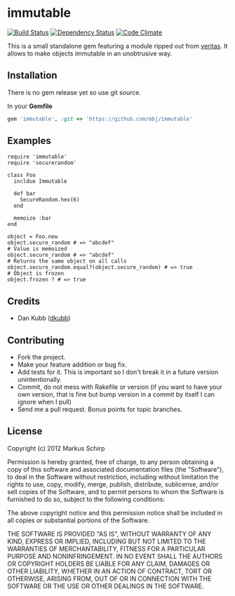 immutable
=========

[![Build Status](https://secure.travis-ci.org/mbj/immutable.png?branch=master)](http://travis-ci.org/mbj/veritas-elastisearch-adapter)
[![Dependency Status](https://gemnasium.com/mbj/immutable.png)](https://gemnasium.com/mbj/immutable)
[![Code Climate](https://codeclimate.com/badge.png)](https://codeclimate.com/github/mbj/immutable)

This is a small standalone gem featuring a module ripped out from [veritas](https://github.com/dkubb/veritas).
It allows to make objects immutable in an unobtrusive way.

Installation
------------

There is no gem release yet so use git source.

In your **Gemfile**

``` ruby
gem 'immutable', :git => 'https://github.com/mbj/immutable'
```

Examples
--------

```
require 'immutable'
require 'securerandom'

class Foo
  incldue Immutable

  def bar
    SecureRandom.hex(6)
  end

  memoize :bar
end

object = Foo.new
object.secure_random # => "abcdef"
# Value is memoized
object.secure_random # => "abcdef"
# Returns the same object on all calls
object.secure_random.equal?(object.secure_random) # => true
# Object is frozen
object.frozen ? # => true
```

Credits
-------

* Dan Kubb ([dkubb](https://github.com/dkubb))

Contributing
-------------

* Fork the project.
* Make your feature addition or bug fix.
* Add tests for it. This is important so I don't break it in a
  future version unintentionally.
* Commit, do not mess with Rakefile or version
  (if you want to have your own version, that is fine but bump version in a commit by itself I can ignore when I pull)
* Send me a pull request. Bonus points for topic branches.

License
-------

Copyright (c) 2012 Markus Schirp

Permission is hereby granted, free of charge, to any person obtaining
a copy of this software and associated documentation files (the
"Software"), to deal in the Software without restriction, including
without limitation the rights to use, copy, modify, merge, publish,
distribute, sublicense, and/or sell copies of the Software, and to
permit persons to whom the Software is furnished to do so, subject to
the following conditions:

The above copyright notice and this permission notice shall be
included in all copies or substantial portions of the Software.

THE SOFTWARE IS PROVIDED "AS IS", WITHOUT WARRANTY OF ANY KIND,
EXPRESS OR IMPLIED, INCLUDING BUT NOT LIMITED TO THE WARRANTIES OF
MERCHANTABILITY, FITNESS FOR A PARTICULAR PURPOSE AND
NONINFRINGEMENT. IN NO EVENT SHALL THE AUTHORS OR COPYRIGHT HOLDERS BE
LIABLE FOR ANY CLAIM, DAMAGES OR OTHER LIABILITY, WHETHER IN AN ACTION
OF CONTRACT, TORT OR OTHERWISE, ARISING FROM, OUT OF OR IN CONNECTION
WITH THE SOFTWARE OR THE USE OR OTHER DEALINGS IN THE SOFTWARE.
